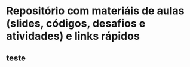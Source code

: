 # Repositório com materiáis de aulas (slides, códigos, desafios e atividades) e links rápidos
## teste
